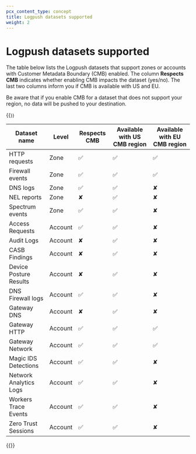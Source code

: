 ```yaml
---
pcx_content_type: concept
title: Logpush datasets supported
weight: 2
---
```


# Logpush datasets supported

The table below lists the Logpush datasets that support zones or accounts with Customer Metadata Boundary (CMB) enabled. The column **Respects CMB** indicates whether enabling CMB impacts the dataset (yes/no). The last two columns inform you if CMB is available with US and EU.

Be aware that if you enable CMB for a dataset that does not support your region, no data will be pushed to your destination.

{{<table-wrap style="font-size: 87%">}}

| Dataset name | Level | Respects CMB | Available with US CMB region | Available with EU CMB region |
| --- | --- | --- | --- | --- |
| HTTP requests | Zone | ✅ | ✅ | ✅ |
| Firewall events | Zone | ✅ | ✅ | ✅ |
| DNS logs | Zone | ✅ | ✅ | ✘ |
| NEL reports | Zone | ✘ | ✅ | ✘ |
| Spectrum events | Zone | ✅ | ✅ | ✘ |
| Access Requests | Account | ✅ | ✅ | ✘ |
| Audit Logs | Account | ✘ | ✅ | ✘ |
| CASB Findings | Account | ✘ | ✅ | ✘ |
| Device Posture Results | Account | ✘ | ✅ | ✘ |
| DNS Firewall logs | Account | ✅ | ✅ | ✘ |
| Gateway DNS | Account | ✘ | ✅ | ✘ |
| Gateway HTTP | Account | ✅ | ✅ | ✅ |
| Gateway Network | Account | ✅ | ✅ | ✅ |
| Magic IDS Detections | Account | ✅ | ✅ | ✘ |
| Network Analytics Logs | Account | ✅ | ✅ | ✘ |
| Workers Trace Events | Account | ✅ | ✅ | ✘ |
| Zero Trust Sessions | Account | ✅ | ✅ | ✘ |

{{</table-wrap>}}